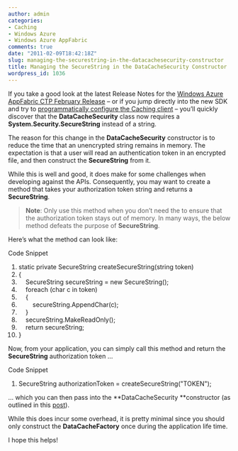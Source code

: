 ```yaml
---
author: admin
categories:
- Caching
- Windows Azure
- Windows Azure AppFabric
comments: true
date: "2011-02-09T18:42:18Z"
slug: managing-the-securestring-in-the-datacachesecurity-constructor
title: Managing the SecureString in the DataCacheSecurity Constructor
wordpress_id: 1036
---
```


If you take a good look at the latest Release Notes for the [Windows Azure AppFabric CTP February Release](http://www.wadewegner.com/2011/02/windows-azure-appfabric-ctp-february/) – or if you jump directly into the new SDK and try to [programmatically configure the Caching client](http://www.wadewegner.com/2010/12/programmatically-configuring-the-caching-client/) – you’ll quickly discover that the **DataCacheSecurity** class now requires a **System.Security.SecureString** instead of a string.

 

The reason for this change in the **DataCacheSecurity** constructor is to reduce the time that an unencrypted string remains in memory. The expectation is that a user will read an authentication token in an encrypted file, and then construct the **SecureString** from it.

 

While this is well and good, it does make for some challenges when developing against the APIs. Consequently, you may want to create a method that takes your authorization token string and returns a **SecureString**.

 

>   
> 
> **Note**: Only use this method when you don’t need the to ensure that the authorization token stays out of memory. In many ways, the below method defeats the purpose of **SecureString**.

 

Here’s what the method can look like:

 

  

Code Snippet

  1. static private SecureString createSecureString(string token)
  2. {
  3.     SecureString secureString = new SecureString();
  4.     foreach (char c in token)
  5.     {
  6.         secureString.AppendChar(c);
  7.     }
  8.     secureString.MakeReadOnly();
  9.     return secureString;
  10. }

 

Now, from your application, you can simply call this method and return the **SecureString** authorization token …

 

  

Code Snippet

  1. SecureString authorizationToken = createSecureString("TOKEN");

 

… which you can then pass into the **DataCacheSecurity **constructor (as outlined in this [post](http://www.wadewegner.com/2010/12/programmatically-configuring-the-caching-client/)).

 

While this does incur some overhead, it is pretty minimal since you should only construct the **DataCacheFactory** once during the application life time.

 

I hope this helps!
